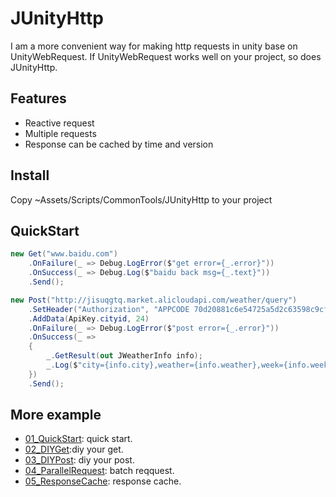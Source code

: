 # JUnityHttp
I am a more convenient way for making http requests in unity base on UnityWebRequest.
If UnityWebRequest works well on your project, so does JUnityHttp.

## Features

* Reactive request
* Multiple requests
* Response can be cached by time and version

## Install

Copy ~Assets/Scripts/CommonTools/JUnityHttp to your project

## QuickStart

```C#
new Get("www.baidu.com")
    .OnFailure(_ => Debug.LogError($"get error={_.error}"))
    .OnSuccess(_ => Debug.Log($"baidu back msg={_.text}"))
    .Send();

new Post("http://jisuqgtq.market.alicloudapi.com/weather/query")
    .SetHeader("Authorization", "APPCODE 70d20881c6e54725a5d2c63598c9cf64")
    .AddData(ApiKey.cityid, 24)
    .OnFailure(_ => Debug.LogError($"post error={_.error}"))
    .OnSuccess(_ =>
    {
        _.GetResult(out JWeatherInfo info);
        _.Log($"city={info.city},weather={info.weather},week={info.week},date={info.date}");
    })
    .Send();
```

## More example

* [01_QuickStart](Assets/Scripts/CommonTools/JUnityHttpSample/01_QuickStart/): quick start.
* [02_DIYGet](Assets/Scripts/CommonTools/JUnityHttpSample/02_DIYGet/):diy your get.
* [03_DIYPost](Assets/Scripts/CommonTools/JUnityHttpSample/03_DIYPost/): diy your post.
* [04_ParallelRequest](Assets/Scripts/CommonTools/JUnityHttpSample/04_ParallelRequest/): batch reqquest.
* [05_ResponseCache](Assets/Scripts/CommonTools/JUnityHttpSample/05_ResponseCache/): response cache.
